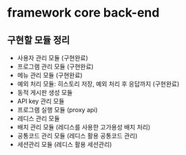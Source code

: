 # framework core back-end

## 구현할 모듈 정리
- 사용자 관리 모듈 (구현완료)
- 프로그램 관리 모듈 (구현완료)
- 메뉴 관리 모듈 (구현완료)
- 예외 처리 모듈: 히스토리 저장, 예외 처리 후 응답까지 (구현완료)
- 동적 게시판 생성 모듈
- API key 관리 모듈
- 프로그램 실행 모듈 (proxy api)
- 레디스 관리 모듈
- 배치 관리 모듈 (레디스를 사용한 고가용성 배치 처리)
- 공통코드 관리 모듈 (레디스 활용 공통코드 관리)
- 세션관리 모듈 (레디스 활용 세션관리)